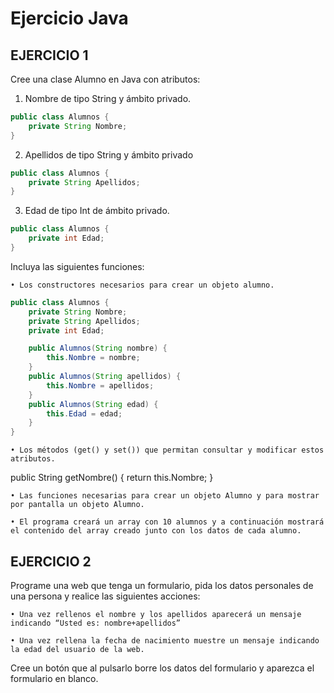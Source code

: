 # Ejercicio Java

## EJERCICIO 1

Cree una clase Alumno en Java con atributos:

   1. Nombre de tipo String y ámbito privado.
```java
public class Alumnos {
    private String Nombre;
}
```

   2. Apellidos de tipo String y ámbito privado
```java
public class Alumnos {
    private String Apellidos;
}
```

   3. Edad de tipo Int de ámbito privado.
```java
public class Alumnos {
    private int Edad;
}
```

Incluya las siguientes funciones:

	• Los constructores necesarios para crear un objeto alumno.
```java
public class Alumnos {
    private String Nombre;
    private String Apellidos;
    private int Edad;

    public Alumnos(String nombre) {
        this.Nombre = nombre;
    }
    public Alumnos(String apellidos) {
        this.Nombre = apellidos;
    }
    public Alumnos(String edad) {
        this.Edad = edad;
    }
}
```

	• Los métodos (get() y set()) que permitan consultar y modificar estos atributos.
  
  public String getNombre() {
        return this.Nombre;
  }

	• Las funciones necesarias para crear un objeto Alumno y para mostrar por pantalla un objeto Alumno.

	• El programa creará un array con 10 alumnos y a continuación mostrará el contenido del array creado junto con los datos de cada alumno.

 
## EJERCICIO 2

Programe una web que tenga un formulario, pida los datos personales de una persona y realice las siguientes acciones:

	• Una vez rellenos el nombre y los apellidos aparecerá un mensaje indicando “Usted es: nombre+apellidos”

	• Una vez rellena la fecha de nacimiento muestre un mensaje indicando la edad del usuario de la web.

Cree un botón que al pulsarlo borre los datos del formulario y aparezca el formulario en blanco.
 
